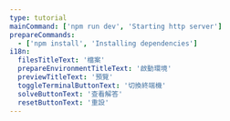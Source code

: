 ```yaml
---
type: tutorial
mainCommand: ['npm run dev', 'Starting http server']
prepareCommands:
  - ['npm install', 'Installing dependencies']
i18n:
  filesTitleText: '檔案'
  prepareEnvironmentTitleText: '啟動環境'
  previewTitleText: '預覽'
  toggleTerminalButtonText: '切換終端機'
  solveButtonText: '查看解答'
  resetButtonText: '重設'
---
```

